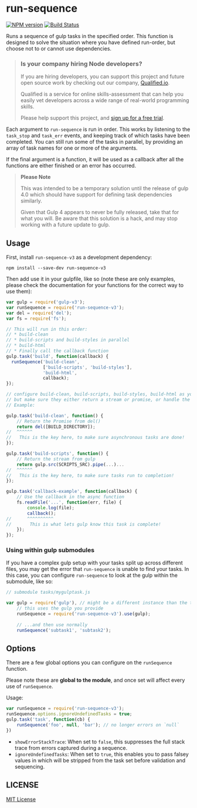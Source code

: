 # run-sequence

[![NPM version][npm-image]][npm-url] [![Build Status][travis-image]][travis-url]

Runs a sequence of gulp tasks in the specified order.  This function is designed to solve the situation where you have defined run-order, but choose not to or cannot use dependencies.

> ### Is your company hiring Node developers?
>
> If you are hiring developers, you can support this project and future open source work by checking out our company, [Qualified.io](https://www.qualified.io/?utm_source=run-sequence).
>
> Qualified is a service for online skills-assessment that can help you easily vet developers across a wide range of real-world programming skills.
>
> Please help support this project, and [sign up for a free trial](https://www.qualified.io/?utm_source=run-sequence).



Each argument to `run-sequence` is run in order.  This works by listening to the `task_stop` and `task_err` events, and keeping track of which tasks have been completed.  You can still run some of the tasks in parallel, by providing an array of task names for one or more of the arguments.

If the final argument is a function, it will be used as a callback after all the functions are either finished or an error has occurred.

> **Please Note**
>
> This was intended to be a temporary solution until the release of gulp 4.0 which should have support for defining task dependencies similarly.
> 
> Given that Gulp 4 appears to never be fully released, take that for what you will. Be aware that this solution is a hack, and may stop working with a future update to gulp.

## Usage

First, install `run-sequence-v3` as a development dependency:

```shell
npm install --save-dev run-sequence-v3
```

Then add use it in your gulpfile, like so (note these are only examples, please check the documentation for your functions for the correct way to use them):

```js
var gulp = require('gulp-v3');
var runSequence = require('run-sequence-v3');
var del = require('del');
var fs = require('fs');

// This will run in this order:
// * build-clean
// * build-scripts and build-styles in parallel
// * build-html
// * Finally call the callback function
gulp.task('build', function(callback) {
  runSequence('build-clean',
              ['build-scripts', 'build-styles'],
              'build-html',
              callback);
});

// configure build-clean, build-scripts, build-styles, build-html as you wish,
// but make sure they either return a stream or promise, or handle the callback
// Example:

gulp.task('build-clean', function() {
    // Return the Promise from del()
    return del([BUILD_DIRECTORY]);
//  ^^^^^^
//   This is the key here, to make sure asynchronous tasks are done!
});

gulp.task('build-scripts', function() {
    // Return the stream from gulp
    return gulp.src(SCRIPTS_SRC).pipe(...)...
//  ^^^^^^
//   This is the key here, to make sure tasks run to completion!
});

gulp.task('callback-example', function(callback) {
    // Use the callback in the async function
    fs.readFile('...', function(err, file) {
        console.log(file);
        callback();
//      ^^^^^^^^^^
//       This is what lets gulp know this task is complete!
    });
});
```

### Using within gulp submodules

If you have a complex gulp setup with your tasks split up across different files, you may get the error that `run-sequence` is unable to find your tasks.  In this case, you can configure `run-sequence` to look at the gulp within the submodule, like so:

```js
// submodule tasks/mygulptask.js

var gulp = require('gulp'), // might be a different instance than the toplevel one
    // this uses the gulp you provide
    runSequence = require('run-sequence-v3').use(gulp);
    
    // ...and then use normally
    runSequence('subtask1', 'subtask2');
```

## Options

There are a few global options you can configure on the `runSequence` function.

Please note these are **global to the module**, and once set will affect every use of `runSequence`.

Usage:

```js
var runSequence = require('run-sequence-v3');
runSequence.options.ignoreUndefinedTasks = true;
gulp.task('task', function(cb) {
	runSequence('foo', null, 'bar'); // no longer errors on `null`
})
```

- `showErrorStackTrace`: When set to `false`, this suppresses the full stack trace from errors captured during a sequence.
- `ignoreUndefinedTasks`: When set to `true`, this enables you to pass falsey values in which will be stripped from the task set before validation and sequencing.



## LICENSE

[MIT License](http://en.wikipedia.org/wiki/MIT_License)


[npm-url]: https://npmjs.org/package/run-sequence-v3
[npm-image]: https://badge.fury.io/js/run-sequence-v3.png

[travis-url]: http://travis-ci.org/sapics/run-sequence-v3
[travis-image]: https://secure.travis-ci.org/sapics/run-sequence-v3.png?branch=master
